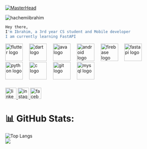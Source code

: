 [![MasterHead](https://user-images.githubusercontent.com/74038190/215768208-3bf3dda8-eeea-40ee-a58b-f5ac529685bf.gif)](https://rishavchanda.io)

<p align="left"> <img src="https://komarev.com/ghpvc/?username=hachemiibrahim&label=Profile%20views&color=0e75b6&style=flat" alt="hachemiibrahim" /> </p>

```bash
Hey there, 
I'm Ibrahim, a 3rd year CS student and Mobile developer
I am currently learning FastAPI
```

<div align="left">
  <img src="https://skillicons.dev/icons?i=flutter" height="55" alt="flutter logo"  />
  <img width="12" />
  <img src="https://skillicons.dev/icons?i=dart" height="55" alt="dart logo"  />
  <img width="12" />
  <img src="https://skillicons.dev/icons?i=java" height="55" alt="java logo"  />
  <img width="12" />
  <img src="https://cdn.simpleicons.org/android/3DDC84" height="55" alt="android logo"  />
  <img width="12" />
  <img src="https://cdn.simpleicons.org/firebase/FFCA28" height="55" alt="firebase logo"  />
  <img width="12" />
  <img src="https://skillicons.dev/icons?i=fastapi" height="55" alt="fastapi logo"  />
  <img width="12" />
  <img src="https://skillicons.dev/icons?i=py" height="55" alt="python logo"  />
  <img width="12" />
  <img src="https://skillicons.dev/icons?i=c" height="55" alt="c logo"  />
  <img width="12" />
  <img src="https://skillicons.dev/icons?i=git" height="55" alt="git logo"  />
  <img width="12" />
  <img src="https://skillicons.dev/icons?i=mysql" height="55" alt="mysql logo"  />
</div>

###

<div align="left">
  <a href="https://www.linkedin.com/in/ibrahim-hachemi-a32654265/" target="_blank">
    <img src="https://img.shields.io/static/v1?message=LinkedIn&logo=linkedin&label=&color=0077B5&logoColor=white&labelColor=&style=for-the-badge" height="35" alt="linkedin logo"  />
  </a>
  <a href="https://www.instagram.com/ibrahim__hachemi/" target="_blank">
    <img src="https://img.shields.io/static/v1?message=Instagram&logo=instagram&label=&color=E4405F&logoColor=white&labelColor=&style=for-the-badge" height="35" alt="instagram logo"  />
  </a>
  <a href="https://web.facebook.com/profile.php?id=100055586611955&locale=fr_FR" target="_blank">
    <img src="https://img.shields.io/static/v1?message=Facebook&logo=facebook&label=&color=1877F2&logoColor=white&labelColor=&style=for-the-badge" height="35" alt="facebook logo"  />
  </a>
</div>


# 📊 GitHub Stats:
![Top Langs](https://github-readme-stats.vercel.app/api/top-langs/?username=HachemiIbrahim&theme=aura&hide_border=true&size_weight=0.5&count_weight=0.5)<br>
![](https://github-readme-streak-stats.herokuapp.com/?user=HachemiIbrahim&theme=aura&hide_border=true)

